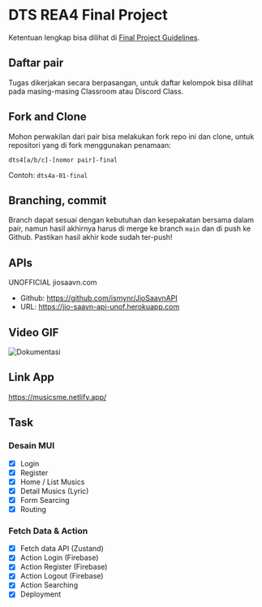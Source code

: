 # DTS REA4 Final Project

Ketentuan lengkap bisa dilihat di [Final Project Guidelines](https://docs.google.com/document/d/122KyWNQ4xxU4aFwWbM4vIfH7LM4AH2CZEZa3YsEHjCk). 

## Daftar pair

Tugas dikerjakan secara berpasangan, untuk daftar kelompok bisa dilihat pada masing-masing Classroom atau Discord Class.

## Fork and Clone

Mohon perwakilan dari pair bisa melakukan fork repo ini dan clone, untuk repositori yang di fork menggunakan penamaan:

`dts4[a/b/c]-[nomor pair]-final`

Contoh: `dts4a-01-final`

## Branching, commit

Branch dapat sesuai dengan kebutuhan dan kesepakatan bersama dalam pair, namun hasil akhirnya harus di merge ke branch `main` dan di push ke Github. Pastikan hasil akhir kode sudah ter-push!

## APIs
UNOFFICIAL jiosaavn.com
- Github: https://github.com/ismynr/JioSaavnAPI
- URL: https://jio-saavn-api-unof.herokuapp.com

## Video GIF
![Dokumentasi](https://github.com/ismynr/DTS4B-36-final/blob/main/dokumentasi.gif)

## Link App
https://musicsme.netlify.app/

## Task
### Desain MUI
- [x] Login
- [x] Register
- [x] Home / List Musics
- [x] Detail Musics (Lyric)
- [x] Form Searcing
- [x] Routing

### Fetch Data & Action
- [x] Fetch data API (Zustand)
- [x] Action Login (Firebase)
- [x] Action Register (Firebase)
- [x] Action Logout (Firebase)
- [x] Action Searching
- [x] Deployment
